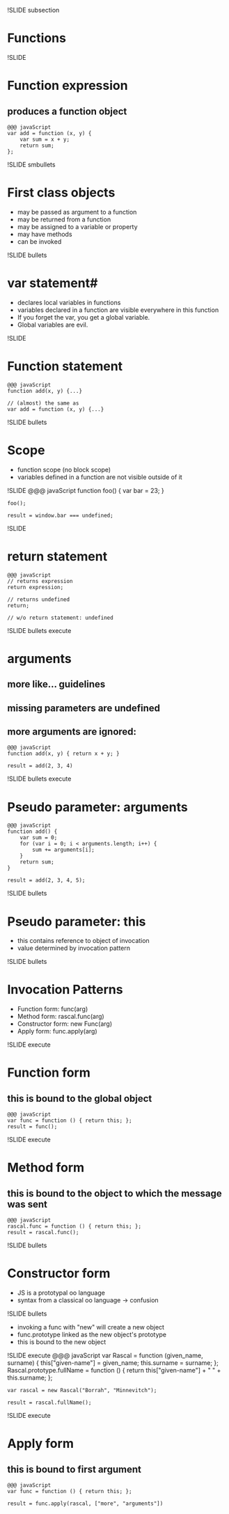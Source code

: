!SLIDE subsection
# Functions #

!SLIDE
# Function expression #
## produces a function object ##

	@@@ javaScript
	var add = function (x, y) {
		var sum = x + y;
		return sum;
	};

!SLIDE smbullets
# First class objects #
* may be passed as argument to a function
* may be returned from a function
* may be assigned to a variable or property
* may have methods
* can be invoked

!SLIDE bullets
# var statement#
* declares local variables in functions
* variables declared in a function are visible everywhere in this function
* If you forget the var, you get a global variable.
* Global variables are evil.

!SLIDE
# Function statement #

	@@@ javaScript
	function add(x, y) {...}

	// (almost) the same as
	var add = function (x, y) {...}

!SLIDE bullets
# Scope #
* function scope (no block scope)
* variables defined in a function are not visible outside of it

!SLIDE
	@@@ javaScript
	function foo() {
		var bar = 23;
	}

	foo();

	result = window.bar === undefined;

!SLIDE
# return statement #

	@@@ javaScript
	// returns expression
	return expression;

	// returns undefined
	return;

	// w/o return statement: undefined

!SLIDE bullets execute
# arguments #
## more like... guidelines ##
## missing parameters are undefined ##
## more arguments are ignored: ##
	@@@ javaScript
	function add(x, y) { return x + y; }

	result = add(2, 3, 4)

!SLIDE bullets execute
# Pseudo parameter: arguments #

	@@@ javaScript
	function add() {
		var sum = 0;
		for (var i = 0; i < arguments.length; i++) {
			sum += arguments[i];
		}
		return sum;
	}

	result = add(2, 3, 4, 5);

!SLIDE bullets
# Pseudo parameter: this #
* this contains reference to object of invocation
* value determined by invocation pattern

!SLIDE bullets
# Invocation Patterns #
* Function form: func(arg)
* Method form: rascal.func(arg)
* Constructor form: new Func(arg)
* Apply form: func.apply(arg)

!SLIDE execute
# Function form #
## this is bound to the global object ##

	@@@ javaScript
	var func = function () { return this; };
	result = func();

!SLIDE execute
# Method form #
## this is bound to the object to which the message was sent ##

	@@@ javaScript
	rascal.func = function () { return this; };
	result = rascal.func();

!SLIDE bullets
# Constructor form #
* JS is a prototypal oo language
* syntax from a classical oo language → confusion

!SLIDE bullets
* invoking a func with "new" will create a new object
* func.prototype linked as the new object's prototype
* this is bound to the new object

!SLIDE execute
	@@@ javaScript
	var Rascal = function (given_name, surname) {
		this["given-name"] = given_name;
		this.surname = surname;
	};
	Rascal.prototype.fullName = function () {
		return this["given-name"] + " " + this.surname;
	};

	var rascal = new Rascal("Borrah", "Minnevitch");

	result = rascal.fullName();

!SLIDE execute
# Apply form #
## this is bound to first argument ##

	@@@ javaScript
	var func = function () { return this; };

	result = func.apply(rascal, ["more", "arguments"])


<!--
CLOSURE
-->
